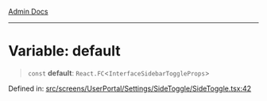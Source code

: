 [Admin Docs](/)

---

# Variable: default

> `const` **default**: `React.FC`\<`InterfaceSidebarToggleProps`\>

Defined in: [src/screens/UserPortal/Settings/SideToggle/SideToggle.tsx:42](https://github.com/PalisadoesFoundation/talawa-admin/blob/main/src/screens/UserPortal/Settings/SideToggle/SideToggle.tsx#L42)
